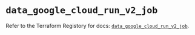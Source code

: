# `data_google_cloud_run_v2_job`

Refer to the Terraform Registory for docs: [`data_google_cloud_run_v2_job`](https://registry.terraform.io/providers/hashicorp/google/5.29.0/docs/data-sources/cloud_run_v2_job).
